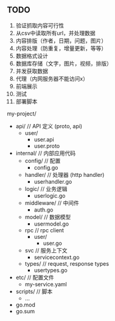 ## TODO
1. 验证抓取内容可行性
2. 从csv中读取所有url，并处理数据
3. 内容排版（作者，日期，问题，图片）
4. 内容处理（防重复，增量更新，等等）
5. 数据格式设计
6. 数据库存储（文字，图片，视频，排版）
7. 并发获取数据
8. 代理（内网服务器不能访问x）
9. 前端展示
10. 测试
11. 部署脚本



my-project/
* api/           // API 定义 (proto, api)
    * user/
        * user.api
        * user.proto
* internal/      // 内部应用代码
    * config/    // 配置
        * config.go
    * handler/   // 处理器 (http handler)
        * userhandler.go
    * logic/     // 业务逻辑
        * userlogic.go
    * middleware/ // 中间件
        * auth.go
    * model/     // 数据模型
        * usermodel.go
    * rpc        // rpc client
        * user/
            * user.go
    * svc        // 服务上下文
        * servicecontext.go
    * types/     // request, response types
        * usertypes.go
* etc/           // 配置文件
    * my-service.yaml
* scripts/       // 脚本
    * ...
* go.mod
* go.sum